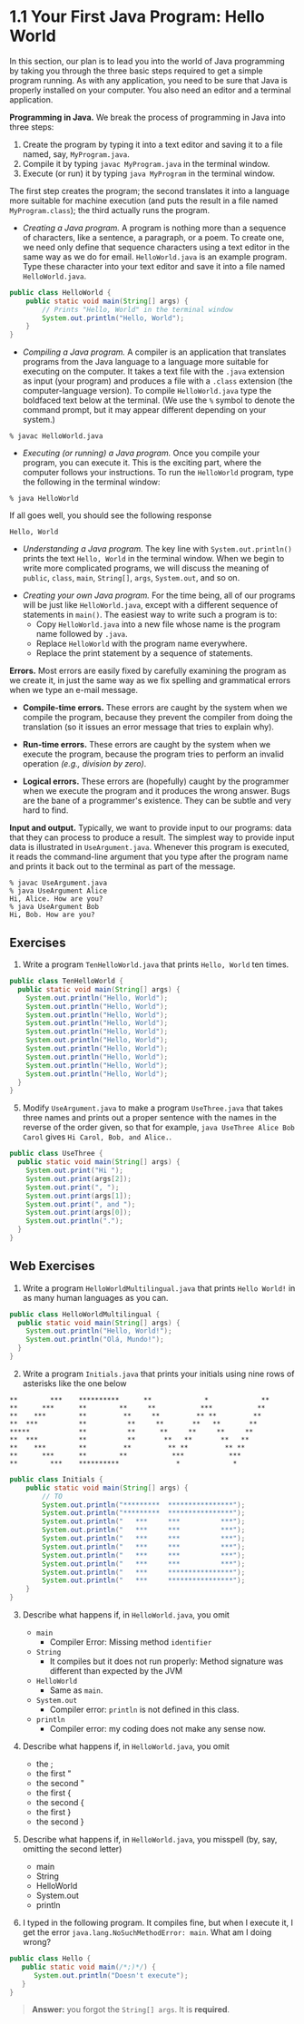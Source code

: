 # 1.1 Your First Java Program: Hello World

In this section, our plan is to lead you into the world of Java programming by taking you through the three basic steps required to get a simple program running. As with any application, you need to be sure that Java is properly installed on your computer. You also need an editor and a terminal application.

**Programming in Java.** We break the process of programming in Java into three steps:

1. Create the program by typing it into a text editor and saving it to a file named, say, `MyProgram.java`.
2. Compile it by typing `javac MyProgram.java` in the terminal window.
3. Execute (or run) it by typing `java MyProgram` in the terminal window.

The first step creates the program; the second translates it into a language more suitable for machine execution (and puts the result in a file named `MyProgram.class`); the third actually runs the program.

- _Creating a Java program._ A program is nothing more than a sequence of characters, like a sentence, a paragraph, or a poem. To create one, we need only define that sequence characters using a text editor in the same way as we do for email. `HelloWorld.java` is an example program. Type these character into your text editor and save it into a file named `HelloWorld.java`.

```java
public class HelloWorld {
    public static void main(String[] args) {
        // Prints "Hello, World" in the terminal window
        System.out.println("Hello, World");
    }
}
```

* _Compiling a Java program._ A compiler is an application that translates programs from the Java language to a language more suitable for executing on the computer. It takes a text file with the `.java` extension as input (your program) and produces a file with a `.class` extension (the computer-language version). To compile `HelloWorld.java` type the boldfaced text below at the terminal. (We use the `%` symbol to denote the command prompt, but it may appear different depending on your system.)

```
% javac HelloWorld.java
```

+ _Executing (or running) a Java program._ Once you compile your program, you can execute it. This is the exciting part, where the computer follows your instructions. To run the `HelloWorld` program, type the following in the terminal window:

```
% java HelloWorld
```
If all goes well, you should see the following response

```
Hello, World
```

- _Understanding a Java program._ The key line with `System.out.println()` prints the text `Hello, World` in the terminal window. When we begin to write more complicated programs, we will discuss the meaning of `public`, `class`, `main`, `String[]`, `args`, `System.out`, and so on.
* _Creating your own Java program._ For the time being, all of our programs will be just like `HelloWorld.java`, except with a different sequence of statements in `main()`. The easiest way to write such a program is to:
  - Copy `HelloWorld.java` into a new file whose name is the program name followed by `.java`.
  * Replace `HelloWorld` with the program name everywhere.
  + Replace the print statement by a sequence of statements.



**Errors.** Most errors are easily fixed by carefully examining the program as we create it, in just the same way as we fix spelling and grammatical errors when we type an e-mail message.
- **Compile-time errors.** These errors are caught by the system when we compile the program, because they prevent the compiler from doing the translation (so it issues an error message that tries to explain why).
* **Run-time errors.** These errors are caught by the system when we execute the program, because the program tries to perform an invalid operation *(e.g., division by zero)*.
+ **Logical errors.** These errors are (hopefully) caught by the programmer when we execute the program and it produces the wrong answer. Bugs are the bane of a programmer's existence. They can be subtle and very hard to find.

**Input and output.** Typically, we want to provide input to our programs: data that they can process to produce a result. The simplest way to provide input data is illustrated in `UseArgument.java`. Whenever this program is executed, it reads the command-line argument that you type after the program name and prints it back out to the terminal as part of the message.

```
% javac UseArgument.java
% java UseArgument Alice
Hi, Alice. How are you?
% java UseArgument Bob
Hi, Bob. How are you?
```

## Exercises
1. Write a program `TenHelloWorld.java` that prints `Hello, World` ten times.
```java
public class TenHelloWorld {
  public static void main(String[] args) {
    System.out.println("Hello, World");
    System.out.println("Hello, World");
    System.out.println("Hello, World");
    System.out.println("Hello, World");
    System.out.println("Hello, World");
    System.out.println("Hello, World");
    System.out.println("Hello, World");
    System.out.println("Hello, World");
    System.out.println("Hello, World");
    System.out.println("Hello, World");
  }
}
```
5. Modify `UseArgument.java` to make a program `UseThree.java` that takes three names and prints out a proper sentence with the names in the reverse of the order given, so that for example, `java UseThree Alice Bob Carol` gives `Hi Carol, Bob, and Alice.`.

```java
public class UseThree {
  public static void main(String[] args) {
    System.out.print("Hi ");
    System.out.print(args[2]);
    System.out.print(", ");
    System.out.print(args[1]);
    System.out.print(", and ");
    System.out.print(args[0]);
    System.out.println(".");
  }
}
```

## Web Exercises

1. Write a program `HelloWorldMultilingual.java` that prints `Hello World!` in as many human languages as you can.
```java
public class HelloWorldMultilingual {
  public static void main(String[] args) {
    System.out.println("Hello, World!");
    System.out.println("Olá, Mundo!");
  }
}
```

2. Write a program `Initials.java` that prints your initials using nine rows of asterisks like the one below

```
**        ***    **********      **             *             **
**      ***      **        **     **           ***           **
**    ***        **         **     **         ** **         **
**  ***          **          **     **       **   **       **
*****            **          **      **     **     **     **
**  ***          **          **       **   **       **   **
**    ***        **         **         ** **         ** **
**      ***      **        **           ***           ***
**        ***    **********              *             *
```
```java
public class Initials {
    public static void main(String[] args) {
        // TO
        System.out.println("*********  ****************");
        System.out.println("*********  ****************");
        System.out.println("   ***     ***          ***");
        System.out.println("   ***     ***          ***");
        System.out.println("   ***     ***          ***");
        System.out.println("   ***     ***          ***");
        System.out.println("   ***     ***          ***");
        System.out.println("   ***     ***          ***");
        System.out.println("   ***     ****************");
        System.out.println("   ***     ****************");
    }
}
```

3. Describe what happens if, in `HelloWorld.java`, you omit
    - `main`
       - Compiler Error: Missing method `identifier`
    - `String`
       - It compiles but it does not run properly: Method signature was different than expected by the JVM
    - `HelloWorld`
      - Same as `main`.
    - `System.out`
      - Compiler error: `println` is not defined in this class.
    - `println`
      - Compiler error: my coding does not make any sense now.
4. Describe what happens if, in `HelloWorld.java`, you omit  

   - the ;
   - the first "
   - the second "
   - the first {
   - the second {
   - the first }
   - the second }

5. Describe what happens if, in `HelloWorld.java`, you misspell (by, say, omitting the second letter)
    - main
    - String
    - HelloWorld
    - System.out
    - println

6. I typed in the following program. It compiles fine, but when I execute it, I get the error `java.lang.NoSuchMethodError: main`. What am I doing wrong?
```java
public class Hello {
   public static void main(/*;)*/) {
      System.out.println("Doesn't execute");   
   }
}
```
> **Answer:** you forgot the `String[] args`. It is **required**. 
